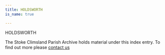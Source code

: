 ```yaml
---
title: HOLDSWORTH
is_name: true

---
```


HOLDSWORTH


The Stoke Climsland Parish Archive holds material under this index entry. To find out more please [contact us](/contact/)

